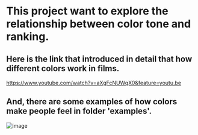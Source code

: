 # This project want to explore the relationship between color tone and ranking.
## Here is the link that introduced in detail that how different colors work in films.
https://www.youtube.com/watch?v=aXgFcNUWqX0&feature=youtu.be
## And, there are some examples of how colors make people feel in folder 'examples'.
![image](https://github.com/Tianw22/Capstone-GWU-DataScience/blob/master/examples/1.png)
      
